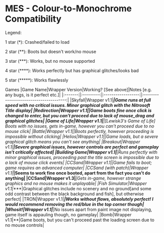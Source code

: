 # MES - Colour-to-Monochrome Compatibility

Legend:

1 star (*): Crashed/failed to load

2 star (**): Boots but doesn't work/no mouse

3 star (***): Works, but no mouse supported

4 star (****): Works perfectly but has graphical glitches/looks bad

5 star (*****): Works flawlessly

Games
|Game Name|Wrapper Version|Working? [See above]|Notes [e.g. any bugs, is it perfect etc.]|
|:-------:|:---------:|:------------------:|:---------------------------------------:|
|Skyfall|Wrapper v1.1|*****|Game runs at full speed with no critical issues. Minor graphical glitch with the Nitrosoft Title display|
|Redirection|Wrapper v1.1|**|Game boots fine once click is changed to enter, but you can't proceed due to lack of mouse_drag and graphical glitches|
|Game of Life|Wrapper v1.1|**|[Lewisk3's Game of Life] Boots with no issues, gets in-game, however you can't proceed due to no mouse click|
|Battle|Wrapper v1.1|**|Boots perfectly, however proceeding is impossible without clicking|
|Helios|Wrapper v1.1|**|Game loads, but a severe graphical glitch means you can't see anything|
|Breakout|Wrapper v1.1|****|Severe graphical issues, however controls are perfect and gameplay isn't critically affected|
|Building Game|Wrapper v1.1|***|Runs perfectly with minor graphical issues, proceeding past the title screen is impossible due to a lack of mouse click events|
|CCSand|Wrapper v1.1|*|Game fails to boot; game requires an advanced computer|
|CCSand (with patch)|Wrapper v1.1|***|Seems to work fine once booted, apart from the fact you can't do anything|
|CCSand|Wrapper v1.3|***|Gets in-game, however strange graphics and no mouse makes it unplayable|
|Fish Simulator|Wrapper v1.1|****|Graphical glitches include no scenery and no ground[and some odd contrast between the black background and fish], but otherwise perfect|
|TRON|Wrapper v1.1|*****|Works without flaws, absolutely perfect! I would recommend removing the red/blue in the top corner though|
|Whosit!|Wrapper v1.1|*****|No issues apart from paint image not displaying, game itself is appauling though, no gameplay|
|Bomb|Wrapper v1.1|**|Game boots, but you can't proceed past the loading screen due to no mouse controls|
